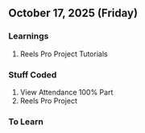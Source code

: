 ## October 17, 2025 (Friday)

### Learnings

1. Reels Pro Project Tutorials

### Stuff Coded

1. View Attendance 100% Part
2. Reels Pro Project

### To Learn

